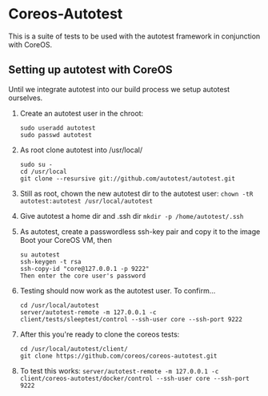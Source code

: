 Coreos-Autotest
===============

This is a suite of tests to be used with the autotest framework in conjunction with CoreOS.

Setting up autotest with CoreOS
-------------------------------
Until we integrate autotest into our build process we setup autotest ourselves.

1. Create an autotest user in the chroot:
	```
	sudo useradd autotest
	sudo passwd autotest
	```
2. As root clone autotest into /usr/local/
	```
	sudo su -
	cd /usr/local
	git clone --resursive git://github.com/autotest/autotest.git
	```
3. Still as root, chown the new autotest dir to the autotest user:
	`chown -tR autotest:autotest /usr/local/autotest`

4. Give autotest a home dir and .ssh dir
	`mkdir -p /home/autotest/.ssh`

5. As autotest, create a passwordless ssh-key pair and copy it to the image
   	Boot your CoreOS VM, then
	```
	su autotest
	ssh-keygen -t rsa
	ssh-copy-id "core@127.0.0.1 -p 9222"
	Then enter the core user's password
	```
6. Testing should now work as the autotest user.  To confirm...
	```
	cd /usr/local/autotest
	server/autotest-remote -m 127.0.0.1 -c client/tests/sleeptest/control --ssh-user core --ssh-port 9222
	```
7. After this you're ready to clone the coreos tests:
	```
	cd /usr/local/autotest/client/
	git clone https://github.com/coreos/coreos-autotest.git
	```
8. To test this works:
	`server/autotest-remote -m 127.0.0.1 -c client/coreos-autotest/docker/control --ssh-user core --ssh-port 9222`

